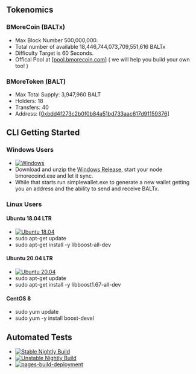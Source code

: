 ## Tokenomics
### BMoreCoin (BALTx)
* Max Block Number 500,000,000.
* Total number of available 18,446,744,073,709,551,616 BALTx
* Difficulty Target is 60 Seconds.
* Offical Pool at [[pool.bmorecoin.com](https://pool.bmorecoin.com)] ( we will help you build your own too! )

### BMoreToken (BALT)
* Max Total Supply: 3,947,960 BALT
* Holders: 18
* Transfers: 40
* Address: [[0xbdd4f273c2b0f0b84a51bd733aac617d91159376](https://etherscan.io/address/0xbdd4f273c2b0f0b84a51bd733aac617d91159376)]

## CLI Getting Started

### Windows Users
* [![Windows](https://github.com/BMoreToken/bmorecoin/actions/workflows/windows.yml/badge.svg)](https://github.com/BMoreToken/bmorecoin/actions/workflows/windows.yml)
* Download and unzip the [Windows Release](https://github.com/BMoreToken/bmorecoin/releases/download/0.0.1/ccx-cli-win64-v0.0.1.zip), start your node bmorecoind.exe and let it sync. 
* While that starts run simplewallet.exe to generate a new wallet getting you an address and the ability to send and receive BALTx.

### Linux Users
#### Ubuntu 18.04 LTR
* [![Ubuntu 18.04](https://github.com/BMoreToken/bmorecoin/actions/workflows/ubuntu18.yml/badge.svg)](https://github.com/BMoreToken/bmorecoin/actions/workflows/ubuntu18.yml)
* sudo apt-get update
* sudo apt-get install -y libboost-all-dev

#### Ubuntu 20.04 LTR
* [![Ubuntu 20.04](https://github.com/BMoreToken/bmorecoin/actions/workflows/ubuntu20.yml/badge.svg)](https://github.com/BMoreToken/bmorecoin/actions/workflows/ubuntu20.yml)
* sudo apt-get update
* sudo apt-get install -y libboost1.67-all-dev

#### CentOS 8
* sudo yum update
* sudo yum -y install boost-devel


## Automated Tests
* [![Stable Nightly Build](https://github.com/BMoreToken/bmorecoin/actions/workflows/nightly.yml/badge.svg)](https://github.com/BMoreToken/bmorecoin/actions/workflows/nightly.yml)
* [![Unstable Nightly Build](https://github.com/BMoreToken/bmorecoin/actions/workflows/nightly_unstable.yml/badge.svg)](https://github.com/BMoreToken/bmorecoin/actions/workflows/nightly_unstable.yml)
* [![pages-build-deployment](https://github.com/BMoreToken/bmorecoin/actions/workflows/pages/pages-build-deployment/badge.svg)](https://github.com/BMoreToken/bmorecoin/actions/workflows/pages/pages-build-deployment)
